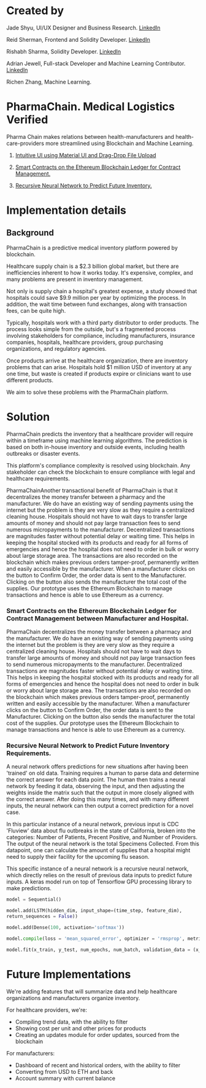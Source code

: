# Created by
Jade Shyu, UI/UX Designer and Business Research. [LinkedIn](http://linkedin.com/in/jadeshyu)

Reid Sherman, Frontend and Solidity Developer. [LinkedIn](https://www.linkedin.com/in/reidsherman/)

Rishabh Sharma, Solidity Developer. [LinkedIn](https://www.linkedin.com/in/rishabh2d/)

Adrian Jewell, Full-stack Developer and Machine Learning Contributor. [LinkedIn](https://www.linkedin.com/in/adrian-jewell-爱德华-391a43142/)

Richen Zhang, Machine Learning.

# PharmaChain. Medical Logistics Verified
Pharma Chain makes relations between health-manufacturers and health-care-providers more streamlined using Blockchain and Machine Learning.

1. [Intuitive UI using Material UI and Drag-Drop File Upload](#UI)

2. [Smart Contracts on the Ethereum Blockchain Ledger for Contract Management.](#bc)

3. [Recursive Neural Network to Predict Future Inventory.](#rnn)

# Implementation details

## Background
PharmaChain is a predictive medical inventory platform powered by blockchain.

Healthcare supply chain is a $2.3 billion global market, but there are inefficiencies inherent to how it works today. It's expensive, complex, and many problems are present in inventory management.

Not only is supply chain a hospital's greatest expense, a study showed that hospitals could save $9.9 million per year by optimizing the process. In addition, the wait time between fund exchanges, along with transaction fees, can be quite high.

Typically, hospitals work with a third party distributor to order products. The process looks simple from the outside, but's a fragmented process involving stakeholders for compliance, including manufacturers, insurance companies, hospitals, healthcare providers, group purchasing organizations, and regulatory agencies.

Once products arrive at the healthcare organization, there are inventory problems that can arise. Hospitals hold $1 million USD of inventory at any one time, but waste is created if products expire or clinicians want to use different products.

We aim to solve these problems with the PharmaChain platform.

# Solution
PharmaChain predicts the inventory that a healthcare provider will require within a timeframe using machine learning algorithms. The prediction is based on both in-house inventory and outside events, including health outbreaks or disaster events.

This platform's compliance complexity is resolved using blockchain. Any stakeholder can check the blockchain to ensure compliance with legal and healthcare requirements.

PharmaChainAnother transactional benefit of PharmaChain is that it decentralizes the money transfer between a pharmacy and the manufacturer. We do have an existing way of sending payments using the internet but the problem is they are very slow as they require a centralized cleaning house. Hospitals should not have to wait days to transfer large amounts of money and should not pay large transaction fees to send numerous micropayments to the manufacturer. Decentralized transactions are magnitudes faster without potential delay or waiting time. This helps in keeping the hospital stocked with its products and ready for all forms of emergencies and hence the hospital does not need to order in bulk or worry about large storage area. The transactions are also recorded on the blockchain which makes previous orders tamper-proof, permanently written and easily accessible by the manufacturer. When a manufacturer clicks on the button to Confirm Order, the order data is sent to the Manufacturer. Clicking on the button also sends the manufacturer the total cost of the supplies. Our prototype uses the Ethereum Blockchain to manage transactions and hence is able to use Ethereum as a currency.

### <a name="blockchain"></a>Smart Contracts on the Ethereum Blockchain Ledger for Contract Management between Manufacturer and Hospital.

PharmaChain decentralizes the money transfer between a pharmacy and the manufacturer. We do have an existing way of sending payments using the internet but the problem is they are very slow as they require a centralized cleaning house. Hospitals should not have to wait days to transfer large amounts of money and should not pay large transaction fees to send numerous micropayments to the manufacturer. Decentralized transactions are magnitudes faster without potential delay or waiting time. This helps in keeping the hospital stocked with its products and ready for all forms of emergencies and hence the hospital does not need to order in bulk or worry about large storage area. 
The transactions are also recorded on the blockchain which makes previous orders tamper-proof, permanently written and easily accessible by the manufacturer. 
When a manufacturer clicks on the button to Confirm Order, the order data is sent to the Manufacturer. Clicking on the button also sends the manufacturer the total cost of the supplies. Our prototype uses the Ethereum Blockchain to manage transactions and hence is able to use Ethereum as a currency.

### <a name="rnn"></a>Recursive Neural Network to Predict Future Inventory Requirements.
A neural network offers predictions for new situations after having been 'trained' on old data. Training requires a human to parse data and determine the correct answer for each data point. The human then trains a neural network by feeding it data, observing the input, and then adjusting the weights inside the matrix such that the output in more closely aligned with the correct answer. After doing this many times, and with many different inputs, the neural network can then output a correct prediction for a novel case.

In this particular instance of a neural network, previous input is CDC 'Fluview' data about flu outbreaks in the state of California, broken into the categories: Number of Patients, Precent Positive, and Number of Providers. The output of the neural network is the total Specimens Collected. From this datapoint, one can calculate the amount of supplies that a hospital might need to supply their facility for the upcoming flu season.

This specific instance of a neural network is a recursive neural network, which directly relies on the result of previous data inputs to predict future inputs. A keras model run on top of Tensorflow GPU processing library to make predictions.

````python 
model = Sequential()

model.add(LSTM(hidden_dim, input_shape=(time_step, feature_dim),  
return_sequences = False))

model.add(Dense(100, activation='softmax'))

model.compile(loss = 'mean_squared_error', optimizer = 'rmsprop', metrics = ['accuracy'])

model.fit(x_train, y_test, num_epochs, num_batch, validation_data = (x_test, y_test))
````

# Future Implementations

We're adding features that will summarize data and help healthcare organizations and manufacturers organize inventory.

For healthcare providers, we're:
- Compiling trend data, with the ability to filter
- Showing cost per unit and other prices for products
- Creating an updates module for order updates, sourced from the blockchain

For manufacturers:
- Dashboard of recent and historical orders, with the ability to filter
- Converting from USD to ETH and back
- Account summary with current balance
